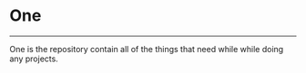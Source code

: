 # One
------
One is the repository contain all of the things that need while while doing any projects.
